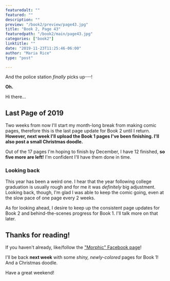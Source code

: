 ```yaml
---
featuredalt: ""
featured: ""
description: ""
preview: "/book2/preview/page43.jpg"
title: "Book 2, Page 43"
featuredpath: "/book2/main/page43.jpg"
categories: ["book2"]
linktitle: ""
date: "2019-11-23T11:25:46-06:00"
author: "Maria Rice"
type: "post"

---
```


And the police station _finally_ picks up---!

**Oh.**

Hi there...

## Last Page of 2019 

Two weeks from now I'll start my month-long break from making comic pages, therefore this is the last page update for Book 2 until I return. 
**However, next week I'll upload the Book 1 pages I've been finishing. I'll also post a small Christmas doodle.** 

Out of the 17 pages I'm hoping to finish by December, I have 12 finished, **so five more are left!**
I'm confident I'll have them done in time. 

### Looking back

This year has been a weird one. 
I hear that the year following college graduation is usually rough and for me it was _definitely_ big adjustment. 
Looking back, though, I'm glad I was able to keep the comic going, even at the slow pace of one page every 2 weeks. 

As for looking ahead, I desire to keep up the consistent page updates for Book 2 and behind-the-scenes progress for Book 1. I'll talk more on that later. 

## Thanks for reading! 

If you haven't already, like/follow the ["Morphic" Facebook page](https://www.facebook.com/MorphicGraphicNovel)!

I'll be back **next week** with some _shiny, newly-colored_ pages for Book 1! And a Christmas doodle. 

Have a great weekend!
